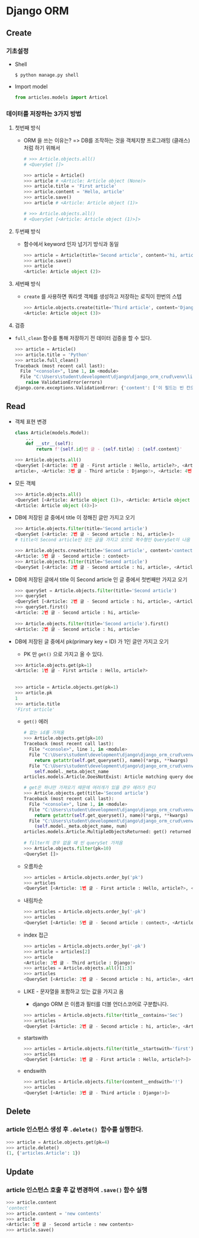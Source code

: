 # Django ORM



## Create

### 기초설정

- Shell

  ```bash
  $ python manage.py shell
  ```

- Import model

  ```python
  from articles.models import Articel
  ```



### 데이터를 저장하는 3가지 방법

1. 첫번째 방식

   - ORM 을 쓰는 이유는? => DB를 조작하는 것을 객체지향 프로그래밍 (클래스)처럼 하기 위해서

     ```python
     # >>> Article.objects.all()
     # <QuerySet []>
     
     >>> article = Article()
     >>> article # <Article: Article object (None)>
     >>> article.title = 'First article'
     >>> article.content = 'Hello, article'
     >>> article.save()
     >>> article # <Article: Article object (1)>
     
     # >>> Article.objects.all()
     # <QuerySet [<Article: Article object (1)>]>
     ```

2. 두번째 방식

   - 함수에서 keyword 인자 넘기기 방식과 동일

     ```python
     >>> article = Article(title='Second article', content='hi, article')
     >>> article.save()
     >>> article 
     <Article: Article object (2)>
     ```

3. 세번째 방식

   - `create` 를 사용하면 쿼리셋 객체를 생성하고 저장하는 로직이 한번의 스텝

     ```python
     >>> Article.objects.create(title='Third article', content='Django!')
     <Article: Article object (3)>
     ```

4.  검증

   - `full_clean` 함수를 통해 저장하기 전 데이터 검증을 할 수 있다.

     ```python
     >>> article = Article()
     >>> article.title = 'Python'
     >>> article.full_clean()
     Traceback (most recent call last):
       File "<console>", line 1, in <module>
       File "C:\Users\student\development\django\django_orm_crud\venv\lib\site-packages\django\db\models\base.py", line 1203, in full_clean
         raise ValidationError(errors)
     django.core.exceptions.ValidationError: {'content': ['이 필드는 빈 칸으로 둘 수 없습니다.']}
     ```



## Read

- 객체 표현 변경

  ```python
  class Article(models.Model):
      ...
      def __str__(self):
          return f'{self.id}번 글 - {self.title} : {self.content}'
  
  >>> Article.objects.all()
  <QuerySet [<Article: 1번 글 - First article : Hello, article?>, <Article: 2번 글 - Second article : hi,
  article>, <Article: 3번 글 - Third article : Django!>, <Article: 4번 글 - title : >]>
  ```

- 모든 객체

  ```python
  >>> Article.objects.all()
  <QuerySet [<Article: Article object (1)>, <Article: Article object (2)>, <Article: Article object (3)>,
  <Article: Article object (4)>]>
  ```

- DB에 저장된 글 중에서 title 이 정해진 글만 가지고 오기

  ```python
  >>> Article.objects.filter(title='Second article')
  <QuerySet [<Article: 2번 글 - Second article : hi, article>]>
  # title이 Second article인 모든 글을 가지고 오므로 복수형인 QuerySet이 나옴
  
  >>> Article.objects.create(title='Second article', content='contect')
  <Article: 5번 글 - Second article : contect>
  >>> Article.objects.filter(title='Second article')
  <QuerySet [<Article: 2번 글 - Second article : hi, article>, <Article: 5번 글 - Second article : contect>]>
  ```

- DB에 저장된 글에서 title 이 Second article 인 글 중에서 첫번째만 가지고 오기

  ```python
  >>> querySet = Article.objects.filter(title='Second article')
  >>> querySet
  <QuerySet [<Article: 2번 글 - Second article : hi, article>, <Article: 5번 글 - Second article : contect>]>
  >>> querySet.first()
  <Article: 2번 글 - Second article : hi, article>
          
  >>> Article.objects.filter(title='Second article').first()
  <Article: 2번 글 - Second article : hi, article>
  ```

- DB에 저장된 글 중에서 pk(primary key = ID) 가 1인 글만 가지고 오기

  - PK 만 `get()` 으로 가지고 올 수 있다.

  ```python
  >>> Article.objects.get(pk=1)
  <Article: 1번 글 - First article : Hello, article?>
          
          
  >>> article = Article.objects.get(pk=1)
  >>> article.pk
  1
  >>> article.title
  'First article'
  ```

  - `get()` 에러

    ```python
    # 없는 id를 가져옴
    >>> Article.objects.get(pk=10)
    Traceback (most recent call last):
      File "<console>", line 1, in <module>
      File "C:\Users\student\development\django\django_orm_crud\venv\lib\site-packages\django\db\models\manager.py", line 82, in manager_method
        return getattr(self.get_queryset(), name)(*args, **kwargs)
      File "C:\Users\student\development\django\django_orm_crud\venv\lib\site-packages\django\db\models\query.py", line 408, in get
        self.model._meta.object_name
    articles.models.Article.DoesNotExist: Article matching query does not exist.
    
    # get은 하나만 가져오기 때문에 여러개가 있을 경우 에러가 뜬다
    >>> Article.objects.get(title='Second article')
    Traceback (most recent call last):
      File "<console>", line 1, in <module>
      File "C:\Users\student\development\django\django_orm_crud\venv\lib\site-packages\django\db\models\manager.py", line 82, in manager_method
        return getattr(self.get_queryset(), name)(*args, **kwargs)
      File "C:\Users\student\development\django\django_orm_crud\venv\lib\site-packages\django\db\models\query.py", line 412, in get
        (self.model._meta.object_name, num)
    articles.models.Article.MultipleObjectsReturned: get() returned more than one Article -- it returned 2!
        
    # filter의 경우 없을 때 빈 querySet 가져옴
    >>> Article.objects.filter(pk=10)
    <QuerySet []>
    ```

  - 오름차순

    ```python
    >>> articles = Article.objects.order_by('pk')
    >>> articles
    <QuerySet [<Article: 1번 글 - First article : Hello, article?>, <Article: 2번 글 - Second article : hi, article>, <Article: 3번 글 - Third article : Django!>, <Article: 4번 글 - title : >, <Article: 5번 글 - Second article : contect>]>
    ```

  - 내림차순

    ```python
    >>> articles = Article.objects.order_by('-pk')
    >>> articles
    <QuerySet [<Article: 5번 글 - Second article : contect>, <Article: 4번 글 - title : >, <Article: 3번 글 - Third article : Django!>, <Article: 2번 글 - Second article : hi, article>, <Article: 1번 글 - First article : Hello, article?>]>
    ```

  - index 접근

    ```python
    >>> articles = Article.objects.order_by('-pk')
    >>> article = articles[2]
    >>> article
    <Article: 3번 글 - Third article : Django!>
    >>> articles = Article.objects.all()[1:3]
    >>> articles
    <QuerySet [<Article: 2번 글 - Second article : hi, article>, <Article: 3번 글 - Third article : Django!>]>
    ```

  - LIKE  - 문자열을 포함하고 있는 값을 가지고 옴

    - django ORM 은 이름과 필터를 더블 언더스코어로 구분합니다.

    ```python
    >>> articles = Article.objects.filter(title__contains='Sec')
    >>> articles
    <QuerySet [<Article: 2번 글 - Second article : hi, article>, <Article: 5번 글 - Second article : contect>]>
    ```

  - startswith

    ```python
    >>> articles = Article.objects.filter(title__startswith='first')
    >>> articles
    <QuerySet [<Article: 1번 글 - First article : Hello, article?>]>
    ```

  - endswith

    ```python
    >>> articles = Article.objects.filter(content__endswith='!')
    >>> articles
    <QuerySet [<Article: 3번 글 - Third article : Django!>]>
    ```



## Delete

### article 인스턴스 생성 후 `.delete() `함수를 실행한다.

```python
>>> article = Article.objects.get(pk=4)
>>> article.delete()
(1, {'articles.Article': 1})
```



## Update

### article 인스턴스 호출 후 값 변경하여 `.save()` 함수 실행

```python
>>> article.content
'contect'
>>> article.content = 'new contents'
>>> article
<Article: 5번 글 - Second article : new contents>
>>> article.save()
```



